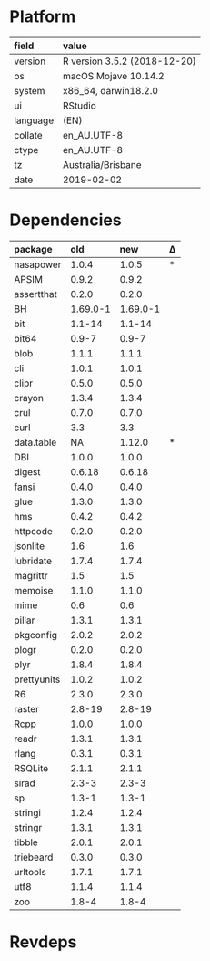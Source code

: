 # Platform

|field    |value                        |
|:--------|:----------------------------|
|version  |R version 3.5.2 (2018-12-20) |
|os       |macOS Mojave 10.14.2         |
|system   |x86_64, darwin18.2.0         |
|ui       |RStudio                      |
|language |(EN)                         |
|collate  |en_AU.UTF-8                  |
|ctype    |en_AU.UTF-8                  |
|tz       |Australia/Brisbane           |
|date     |2019-02-02                   |

# Dependencies

|package     |old      |new      |Δ  |
|:-----------|:--------|:--------|:--|
|nasapower   |1.0.4    |1.0.5    |*  |
|APSIM       |0.9.2    |0.9.2    |   |
|assertthat  |0.2.0    |0.2.0    |   |
|BH          |1.69.0-1 |1.69.0-1 |   |
|bit         |1.1-14   |1.1-14   |   |
|bit64       |0.9-7    |0.9-7    |   |
|blob        |1.1.1    |1.1.1    |   |
|cli         |1.0.1    |1.0.1    |   |
|clipr       |0.5.0    |0.5.0    |   |
|crayon      |1.3.4    |1.3.4    |   |
|crul        |0.7.0    |0.7.0    |   |
|curl        |3.3      |3.3      |   |
|data.table  |NA       |1.12.0   |*  |
|DBI         |1.0.0    |1.0.0    |   |
|digest      |0.6.18   |0.6.18   |   |
|fansi       |0.4.0    |0.4.0    |   |
|glue        |1.3.0    |1.3.0    |   |
|hms         |0.4.2    |0.4.2    |   |
|httpcode    |0.2.0    |0.2.0    |   |
|jsonlite    |1.6      |1.6      |   |
|lubridate   |1.7.4    |1.7.4    |   |
|magrittr    |1.5      |1.5      |   |
|memoise     |1.1.0    |1.1.0    |   |
|mime        |0.6      |0.6      |   |
|pillar      |1.3.1    |1.3.1    |   |
|pkgconfig   |2.0.2    |2.0.2    |   |
|plogr       |0.2.0    |0.2.0    |   |
|plyr        |1.8.4    |1.8.4    |   |
|prettyunits |1.0.2    |1.0.2    |   |
|R6          |2.3.0    |2.3.0    |   |
|raster      |2.8-19   |2.8-19   |   |
|Rcpp        |1.0.0    |1.0.0    |   |
|readr       |1.3.1    |1.3.1    |   |
|rlang       |0.3.1    |0.3.1    |   |
|RSQLite     |2.1.1    |2.1.1    |   |
|sirad       |2.3-3    |2.3-3    |   |
|sp          |1.3-1    |1.3-1    |   |
|stringi     |1.2.4    |1.2.4    |   |
|stringr     |1.3.1    |1.3.1    |   |
|tibble      |2.0.1    |2.0.1    |   |
|triebeard   |0.3.0    |0.3.0    |   |
|urltools    |1.7.1    |1.7.1    |   |
|utf8        |1.1.4    |1.1.4    |   |
|zoo         |1.8-4    |1.8-4    |   |

# Revdeps

